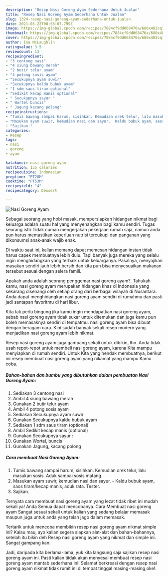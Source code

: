 ```yaml
---
description: "Resep Nasi Goreng Ayam Sederhana Untuk Jualan"
title: "Resep Nasi Goreng Ayam Sederhana Untuk Jualan"
slug: 1324-resep-nasi-goreng-ayam-sederhana-untuk-jualan
date: 2021-05-22T08:58:07.799Z
image: https://img-global.cpcdn.com/recipes/7884cf9dd068470a/680x482cq70/nasi-goreng-ayam-foto-resep-utama.jpg
thumbnail: https://img-global.cpcdn.com/recipes/7884cf9dd068470a/680x482cq70/nasi-goreng-ayam-foto-resep-utama.jpg
cover: https://img-global.cpcdn.com/recipes/7884cf9dd068470a/680x482cq70/nasi-goreng-ayam-foto-resep-utama.jpg
author: Ina McLaughlin
ratingvalue: 3.5
reviewcount: 13
recipeingredient:
- "3 centong nasi"
- "4 siung bawang merah"
- "2 butir telur ayam"
- "4 potong sosis ayam"
- "Secukupnya ayam suwir"
- "Secukupnya kaldu bubuk ayam"
- "1 sdm saus tiram optional"
- "Sedikit kecap manis optional"
- " Secukupnya sayur "
- " Wortel buncis"
- " Jagung kacang polong"
recipeinstructions:
- "Tumis bawang sampai harum, sisihkan. Kemudian orek telur, lalu masukan sosis. Aduk sampai sosis matang."
- "Masukan ayam suwir, kemudian nasi dan sayur.  Kaldu bubuk ayam, saos tiram/kecap manis, aduk rata. Tester."
- "Sajikan."
categories:
- Resep
tags:
- nasi
- goreng
- ayam

katakunci: nasi goreng ayam 
nutrition: 135 calories
recipecuisine: Indonesian
preptime: "PT28M"
cooktime: "PT53M"
recipeyield: "4"
recipecategory: Dessert

---
```



![Nasi Goreng Ayam](https://img-global.cpcdn.com/recipes/7884cf9dd068470a/680x482cq70/nasi-goreng-ayam-foto-resep-utama.jpg)

Sebagai seorang yang hobi masak, mempersiapkan hidangan nikmat bagi keluarga adalah suatu hal yang menyenangkan bagi kamu sendiri. Tugas seorang istri Tidak cuman mengerjakan pekerjaan rumah saja, namun anda pun harus memastikan keperluan nutrisi tercukupi dan panganan yang dikonsumsi anak-anak wajib enak.

Di waktu  saat ini, kalian memang dapat memesan hidangan instan tidak harus capek membuatnya lebih dulu. Tapi banyak juga mereka yang selalu ingin menghidangkan yang terbaik untuk keluarganya. Pasalnya, menyajikan masakan sendiri jauh lebih bersih dan kita pun bisa menyesuaikan makanan tersebut sesuai dengan selera famili. 



Apakah anda adalah seorang penggemar nasi goreng ayam?. Tahukah kamu, nasi goreng ayam merupakan hidangan khas di Indonesia yang sekarang disenangi oleh setiap orang dari berbagai wilayah di Nusantara. Anda dapat menghidangkan nasi goreng ayam sendiri di rumahmu dan pasti jadi santapan favoritmu di hari libur.

Kita tak perlu bingung jika kamu ingin mendapatkan nasi goreng ayam, sebab nasi goreng ayam tidak sukar untuk ditemukan dan juga kamu pun boleh memasaknya sendiri di tempatmu. nasi goreng ayam bisa dibuat dengan beragam cara. Kini sudah banyak sekali resep modern yang menjadikan nasi goreng ayam lebih nikmat.

Resep nasi goreng ayam juga gampang sekali untuk dibikin, lho. Anda tidak usah repot-repot untuk membeli nasi goreng ayam, karena Kita mampu menyiapkan di rumah sendiri. Untuk Kita yang hendak membuatnya, berikut ini resep membuat nasi goreng ayam yang nikamat yang mampu Kamu coba.

<!--inarticleads1-->

##### Bahan-bahan dan bumbu yang dibutuhkan dalam pembuatan Nasi Goreng Ayam:

1. Sediakan 3 centong nasi
1. Ambil 4 siung bawang merah
1. Gunakan 2 butir telur ayam
1. Ambil 4 potong sosis ayam
1. Sediakan Secukupnya ayam suwir
1. Gunakan Secukupnya kaldu bubuk ayam
1. Sediakan 1 sdm saus tiram (optional)
1. Ambil Sedikit kecap manis (optional)
1. Gunakan  Secukupnya sayur :
1. Gunakan  Wortel, buncis
1. Gunakan  Jagung, kacang polong




<!--inarticleads2-->

##### Cara membuat Nasi Goreng Ayam:

1. Tumis bawang sampai harum, sisihkan. Kemudian orek telur, lalu masukan sosis. Aduk sampai sosis matang.
1. Masukan ayam suwir, kemudian nasi dan sayur.  - Kaldu bubuk ayam, saos tiram/kecap manis, aduk rata. Tester.
1. Sajikan.




Ternyata cara membuat nasi goreng ayam yang lezat tidak ribet ini mudah sekali ya! Anda Semua dapat mencobanya. Cara Membuat nasi goreng ayam Sangat sesuai sekali untuk kalian yang sedang belajar memasak maupun juga untuk anda yang telah jago dalam memasak.

Tertarik untuk mencoba membikin resep nasi goreng ayam nikmat simple ini? Kalau mau, ayo kalian segera siapkan alat-alat dan bahan-bahannya, setelah itu bikin deh Resep nasi goreng ayam yang nikmat dan simple ini. Sangat gampang kan. 

Jadi, daripada kita berlama-lama, yuk kita langsung saja sajikan resep nasi goreng ayam ini. Pasti kalian tiidak akan menyesal membuat resep nasi goreng ayam mantab sederhana ini! Selamat berkreasi dengan resep nasi goreng ayam nikmat tidak rumit ini di tempat tinggal masing-masing,oke!.

